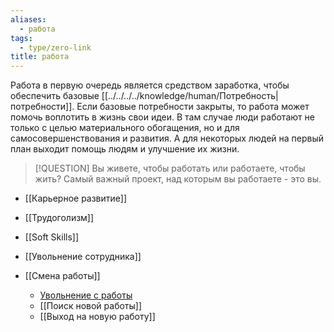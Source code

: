 ```yaml
---
aliases:
  - работа
tags:
  - type/zero-link
title: работа
---
```

Работа в первую очередь является средством заработка, чтобы обеспечить базовые [[../../../../knowledge/human/Потребность|потребности]]. Если базовые потребности закрыты, то работа может помочь воплотить в жизнь свои идеи. В там случае люди работают не только с целью материального обогащения, но и для самосовершенствования и развития. А для некоторых людей на первый план выходит помощь людям и улучшение их жизни.

> [!QUESTION]
> Вы живете, чтобы работать или работаете, чтобы жить? Самый важный проект, над которым вы работаете - это вы.

- [[Карьерное развитие]]
- [[Трудоголизм]]
- [[Soft Skills]]
- [[Увольнение сотрудника]]

- [[Смена работы]]
	- [Увольнение с работы](Увольнение%20с%20работы.md)
	- [[Поиск новой работы]]
	- [[Выход на новую работу]]